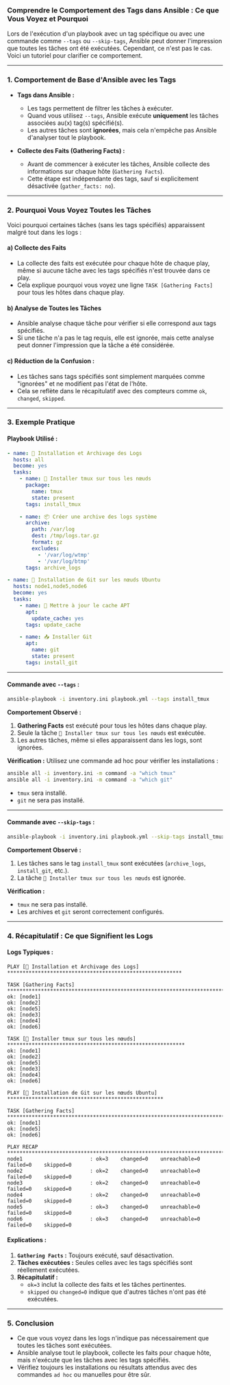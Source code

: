 ### Comprendre le Comportement des Tags dans Ansible : Ce que Vous Voyez et Pourquoi

Lors de l'exécution d'un playbook avec un tag spécifique ou avec une commande comme `--tags` ou `--skip-tags`, Ansible peut donner l'impression que toutes les tâches ont été exécutées. Cependant, ce n'est pas le cas. Voici un tutoriel pour clarifier ce comportement.

---

### 1. **Comportement de Base d'Ansible avec les Tags**

- **Tags dans Ansible :**
  - Les tags permettent de filtrer les tâches à exécuter.
  - Quand vous utilisez `--tags`, Ansible exécute **uniquement** les tâches associées au(x) tag(s) spécifié(s).
  - Les autres tâches sont **ignorées**, mais cela n'empêche pas Ansible d'analyser tout le playbook.

- **Collecte des Faits (Gathering Facts) :**
  - Avant de commencer à exécuter les tâches, Ansible collecte des informations sur chaque hôte (`Gathering Facts`).
  - Cette étape est indépendante des tags, sauf si explicitement désactivée (`gather_facts: no`).

---

### 2. **Pourquoi Vous Voyez Toutes les Tâches**

Voici pourquoi certaines tâches (sans les tags spécifiés) apparaissent malgré tout dans les logs :

#### **a) Collecte des Faits**
- La collecte des faits est exécutée pour chaque hôte de chaque play, même si aucune tâche avec les tags spécifiés n'est trouvée dans ce play.
- Cela explique pourquoi vous voyez une ligne `TASK [Gathering Facts]` pour tous les hôtes dans chaque play.

#### **b) Analyse de Toutes les Tâches**
- Ansible analyse chaque tâche pour vérifier si elle correspond aux tags spécifiés.
- Si une tâche n'a pas le tag requis, elle est ignorée, mais cette analyse peut donner l'impression que la tâche a été considérée.

#### **c) Réduction de la Confusion :**
- Les tâches sans tags spécifiés sont simplement marquées comme "ignorées" et ne modifient pas l'état de l'hôte.
- Cela se reflète dans le récapitulatif avec des compteurs comme `ok`, `changed`, `skipped`.

---

### 3. **Exemple Pratique**

#### **Playbook Utilisé :**

```yaml
- name: 🚒 Installation et Archivage des Logs
  hosts: all
  become: yes
  tasks:
    - name: 🔧 Installer tmux sur tous les nœuds
      package:
        name: tmux
        state: present
      tags: install_tmux

    - name: 📦 Créer une archive des logs système
      archive:
        path: /var/log
        dest: /tmp/logs.tar.gz
        format: gz
        excludes:
          - '/var/log/wtmp'
          - '/var/log/btmp'
      tags: archive_logs

- name: 🔧 Installation de Git sur les nœuds Ubuntu
  hosts: node1,node5,node6
  become: yes
  tasks:
    - name: 🔄 Mettre à jour le cache APT
      apt:
        update_cache: yes
      tags: update_cache

    - name: 📥 Installer Git
      apt:
        name: git
        state: present
      tags: install_git
```

---

#### **Commande avec `--tags` :**

```bash
ansible-playbook -i inventory.ini playbook.yml --tags install_tmux
```

**Comportement Observé :**
1. **Gathering Facts** est exécuté pour tous les hôtes dans chaque play.
2. Seule la tâche `🔧 Installer tmux sur tous les nœuds` est exécutée.
3. Les autres tâches, même si elles apparaissent dans les logs, sont ignorées.

**Vérification :**
Utilisez une commande ad hoc pour vérifier les installations :

```bash
ansible all -i inventory.ini -m command -a "which tmux"
ansible all -i inventory.ini -m command -a "which git"
```

- `tmux` sera installé.
- `git` ne sera pas installé.

---

#### **Commande avec `--skip-tags` :**

```bash
ansible-playbook -i inventory.ini playbook.yml --skip-tags install_tmux
```

**Comportement Observé :**
1. Les tâches sans le tag `install_tmux` sont exécutées (`archive_logs`, `install_git`, etc.).
2. La tâche `🔧 Installer tmux sur tous les nœuds` est ignorée.

**Vérification :**
- `tmux` ne sera pas installé.
- Les archives et `git` seront correctement configurés.

---

### 4. **Récapitulatif : Ce que Signifient les Logs**

#### Logs Typiques :
```text
PLAY [🚒 Installation et Archivage des Logs] *********************************************************

TASK [Gathering Facts] *******************************************************************************
ok: [node1]
ok: [node2]
ok: [node5]
ok: [node3]
ok: [node4]
ok: [node6]

TASK [🔧 Installer tmux sur tous les nœuds] **********************************************************
ok: [node1]
ok: [node2]
ok: [node5]
ok: [node3]
ok: [node4]
ok: [node6]

PLAY [🔧 Installation de Git sur les nœuds Ubuntu] ***************************************************

TASK [Gathering Facts] *******************************************************************************
ok: [node1]
ok: [node5]
ok: [node6]

PLAY RECAP *******************************************************************************************
node1                      : ok=3    changed=0    unreachable=0    failed=0    skipped=0
node2                      : ok=2    changed=0    unreachable=0    failed=0    skipped=0
node3                      : ok=2    changed=0    unreachable=0    failed=0    skipped=0
node4                      : ok=2    changed=0    unreachable=0    failed=0    skipped=0
node5                      : ok=3    changed=0    unreachable=0    failed=0    skipped=0
node6                      : ok=3    changed=0    unreachable=0    failed=0    skipped=0
```

#### Explications :
1. **`Gathering Facts` :** Toujours exécuté, sauf désactivation.
2. **Tâches exécutées :** Seules celles avec les tags spécifiés sont réellement exécutées.
3. **Récapitulatif :**
   - `ok=3` inclut la collecte des faits et les tâches pertinentes.
   - `skipped` ou `changed=0` indique que d'autres tâches n'ont pas été exécutées.

---

### 5. **Conclusion**

- Ce que vous voyez dans les logs n'indique pas nécessairement que toutes les tâches sont exécutées.
- Ansible analyse tout le playbook, collecte les faits pour chaque hôte, mais n'exécute que les tâches avec les tags spécifiés.
- Vérifiez toujours les installations ou résultats attendus avec des commandes `ad hoc` ou manuelles pour être sûr.
